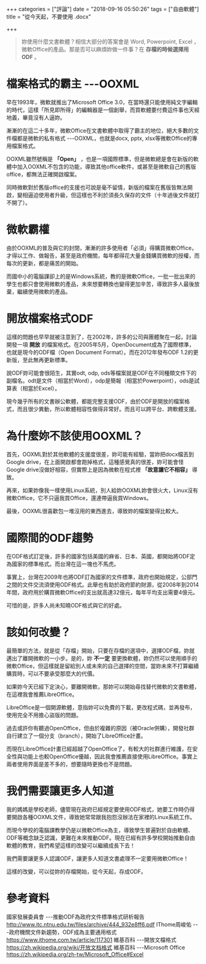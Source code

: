 +++
categories = ["評論"]
date = "2018-09-16 05:50:26"
tags = ["自由軟體"]
title = "從今天起，不要使用 .docx"

+++
> 妳使用什麼文書軟體？相信大部分的答案會是 Word, Powerpoint, Excel ，微軟Office的產品。那是否可以麻煩妳做一件事？在 **存檔的時候選擇用ODF** 。

# 檔案格式的霸主 ---OOXML
早在1993年，微軟就推出了Microsoft Office 3.0，在當時還只能使用純文字編輯的時代，這樣「所見即所得」的編輯器是一個創舉，而買軟體要付費這件事也天經地義，畢竟沒有人逼妳。

漸漸的在這二十多年，微軟Office在文書軟體中取得了霸主的地位，絕大多數的文件檔都是微軟的私有格式 ---OOXML，也就是docx, pptx, xlsx等微軟Office的專用檔案格式。

OOXML雖然號稱是 **「Open」** ，也是一項國際標準，但是微軟總是會在新版的軟體中加入OOXML不包含的功能，導致其他office軟件，或甚至是微軟自己的舊版office，都無法正確開啟檔案。

同時微軟對於舊版office的支援也可說是毫不留情，新版的檔案在舊版皆無法開啟，變相逼迫使用者升級，但這樣也不利於須長久保存的文件（十年過後文件就打不開了）。

# 微軟霸權
由於OOXML的普及與它的封閉，漸漸的許多使用者「必須」得購買微軟Office，才得以工作、做報告，甚至是政府機關，每年都得花大量金錢購買微軟的授權，而每次的更新，都是痛苦的開始。

而國中小的電腦課卻上的是Windows系統，教的是微軟Office，一批一批出來的學生也都只會使用微軟的產品，未來想要轉換也變得更加辛苦，導致許多人最後放棄，繼續使用微軟的產品。

# 開放檔案格式ODF
這樣的問題也早早就被注意到了，在2002年，許多的公司與團體聚在一起，討論開發一項 **開放** 的檔案格式。在2005年5月，OpenDocument成為了國際標準，也就是現今的ODF檔（Open Document Format）。而在2012年發布ODF 1.2的更新版，至此無再更新標準。

說ODF妳可能會很陌生，其實odt, odp, ods等檔案就是ODF在不同種類文件下的副檔名。odt是文件（相當於Word），odp是簡報（相當於Powerpoint），ods是試算表（相當於Excel）。

現今幾乎所有的文書辦公軟體，都能完整支援ODF，由於ODF是開放的檔案格式，而且很少異動，所以軟體相容性做得非常好。而且可以跨平台、跨軟體支援。

# 為什麼妳不該使用OOXML？
首先，OOXML對於其他軟體的支援度很差，妳可能有經驗，當妳把docx檔丟到Google drive，在上面開啟都會跑掉格式，這種感覺真的很差，妳可能會怪Google drive沒做好相容，但實際上是因為微軟在程式裡 **「故意讓它不相容」** 導致。

再來，如果妳像我一樣使用Linux系統，別人給妳OOXML妳會很火大，Linux沒有微軟Office，它不只逼我買Office，還連帶逼我買Windows。

最後，OOXML很喜歡包一堆沒用的東西進去，導致妳的檔案變得比較大。

# 國際間的ODF趨勢
在ODF格式訂定後，許多的國家包括美國的麻省、日本、英國，都開始將ODF定為國家的標準格式。而台灣在這一塊也不馬虎。

事實上，台灣在2009年也將ODF訂為國家的文件標準，政府也開始規定，公部門之間的文件交流須使用ODF格式。此舉也有助於政府節約財源，從2008年到2014年間，政府用於購買微軟Office的支出就高達32億元，每年平均支出需要4億元。

可惜的是，許多人尚未知曉ODF格式與它的好處。

# 該如何改變？
最簡單的方法，就是從「存檔」開始，只要在存檔的選項中，選擇ODF檔，妳就邁出了離開微軟的一小步。是的，妳 **不一定** 要更換軟體，妳仍然可以使用順手的微軟Office，但這樣就是留給別人或未來的自己選擇的空間，當妳未來不打算繼續購買時，可以不要承受那麼大的代價。

如果妳今天已經下定決心，要離開微軟，那妳可以開始尋找替代微軟的文書軟體，在這裡我會推薦LibreOffice。

LibreOffice是一個開源軟體，意指妳可以免費的下載，更改程式碼，並再發布，使用完全不用擔心盜版的問題。

過去或許你有聽過OpenOffice，但由於複雜的原因（被Oracle併購），開發社群自行建立了一個分支（branch），開始了LibreOffice計畫。

而現在LibreOffice計畫已經超越了OpenOffice了，有較大的社群進行維護，在安全性與功能上也較OpenOffice優越，因此我會推薦直接使用LibreOffice。事實上兩者使用界面是差不多的，想要隨時更換也不是問題。

# 我們需要讓更多人知道
我的媽媽是學校老師，儘管現在政府已經規定要使用ODF格式，她要工作時仍得要開啟各種OOXML文件，導致她常常跟我抱怨沒辦法在家裡的Linux系統工作。

而現今學校的電腦課教學仍是以微軟Office為主，導致學生普遍對於自由軟體、ODF等概念缺乏認識，更難在未來推動ODF。現在已經有許多學校開始推動自由軟體的教育，我們希望這樣的改變可以繼續成長下去！

我們需要讓更多人認識ODF，讓更多人知道文書處理不一定要用微軟Office！

這樣的改變，可以從妳的存檔開始，從今天起，存成ODF。
# 參考資料
國家發展委員會 ---推動ODF為政府文件標準格式研析報告 http://www.itc.ntnu.edu.tw/files/archive/444_932e8ff6.pdf
IThome周峻佑 ---政府機關文件新趨勢，ODF成為主要通用格式 https://www.ithome.com.tw/article/117301
維基百科 ---開放文檔格式 https://zh.wikipedia.org/wiki/开放文档格式
維基百科 ---Microsoft Office https://zh.wikipedia.org/zh-tw/Microsoft_Office#Excel
